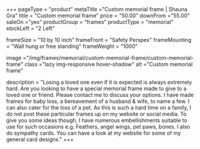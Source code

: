 +++
pageType = "product"
metaTitle ="Custom memorial frame | Shauna Gra"
title = "Custom memorial frame"
price = "50.00"
downFrom ="55.00"
saleOn ="yes"
productGroup = "frames"
productType = "memorial"
stockLeft = "2 Left" 
 
frameSize = "10 by 10 inch" 
frameFront = "Safety Perspex" 
frameMounting = "Wall hung or free standing" 
frameWeight = "1000" 
 
 
image ="/img/frames/memorial/custom-memorial-frame/custom-memorial-frame"
class ="lazy img-responsive hover-shadow"
alt ="Custom memorial frame"
 
description = "Losing a loved one even if it is expected is always extremely hard. Are you looking to have a special memorial frame made to give to a loved one or friend. Please contact me to discuss your options. I have made frames for baby loss, a bereavement of a husband & wife, to name a few. I can also cater for the loss of a pet. As this is such a hard time on a family, I do not post these particular frames up on my website or social media. To give you some ideas though, I have numerous embellishments suitable to use for such occasions e.g. Feathers, angel wings, pet paws, bones. I also do sympathy cards. You can have a look at my website for some of my general card designs."
+++
